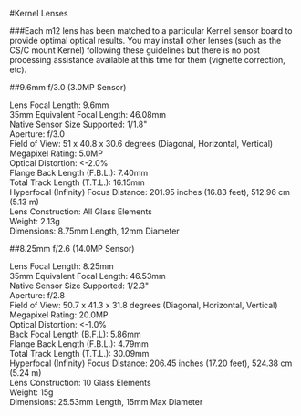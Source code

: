 #Kernel Lenses

###Each m12 lens has been matched to a particular Kernel sensor board to provide optimal optical results. You may install other lenses (such as the CS/C mount Kernel) following these guidelines but there is no post processing assistance available at this time for them (vignette correction, etc). 

##9.6mm f/3.0 (3.0MP Sensor)

Lens Focal Length: 9.6mm  
35mm Equivalent Focal Length: 46.08mm  
Native Sensor Size Supported: 1/1.8"  
Aperture: f/3.0  
Field of View: 51 x 40.8 x 30.6 degrees (Diagonal, Horizontal, Vertical)  
Megapixel Rating: 5.0MP  
Optical Distortion: <-2.0%  
Flange Back Length (F.B.L.): 7.40mm  
Total Track Length (T.T.L.): 16.15mm  
Hyperfocal (Infinity) Focus Distance: 201.95 inches (16.83 feet), 512.96 cm (5.13 m)  
Lens Construction: All Glass Elements  
Weight: 2.13g  
Dimensions: 8.75mm Length, 12mm Diameter  

##8.25mm f/2.6 (14.0MP Sensor)

Lens Focal Length: 8.25mm  
35mm Equivalent Focal Length: 46.53mm  
Native Sensor Size Supported: 1/2.3"  
Aperture: f/2.8  
Field of View: 50.7 x 41.3 x 31.8 degrees (Diagonal, Horizontal, Vertical)  
Megapixel Rating: 20.0MP  
Optical Distortion: <-1.0%  
Back Focal Length (B.F.L): 5.86mm  
Flange Back Length (F.B.L.): 4.79mm  
Total Track Length (T.T.L.): 30.09mm  
Hyperfocal (Infinity) Focus Distance: 206.45 inches (17.20 feet), 524.38 cm (5.24 m)  
Lens Construction: 10 Glass Elements  
Weight: 15g  
Dimensions: 25.53mm Length, 15mm Max Diameter  


